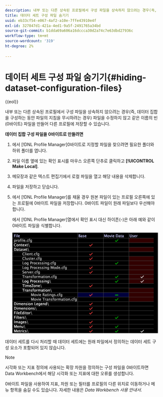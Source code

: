 ```yaml
---
description: 내부 또는 다른 상속된 프로필에서 구성 파일을 상속하지 않으려는 경우(즉, 데이터 집합을 구성하는 동안 파일의 지침을 무시하려는 경우) 파일을 수정하지 않고 같은 이름의 빈(0바이트) 파일을 만들어 다른 프로필에 저장할 수 있습니다.
title: 데이터 세트 구성 파일 숨기기
uuid: eb33cf54-e067-4af2-a10e-7ffe43910e4f
exl-id: 327847d1-421a-4ed1-9a5f-2491765a34bd
source-git-commit: b1dda69a606a16dccca30d2a74c7e63dbd27936c
workflow-type: tm+mt
source-wordcount: '319'
ht-degree: 2%

---
```


# 데이터 세트 구성 파일 숨기기{#hiding-dataset-configuration-files}

{{eol}}

내부 또는 다른 상속된 프로필에서 구성 파일을 상속하지 않으려는 경우(즉, 데이터 집합을 구성하는 동안 파일의 지침을 무시하려는 경우) 파일을 수정하지 않고 같은 이름의 빈(0바이트) 파일을 만들어 다른 프로필에 저장할 수 있습니다.

**데이터 집합 구성 파일을 0바이트로 만들려면**

1. 에서 [!DNL Profile Manager]0바이트로 지정할 파일을 찾으려면 필요한 폴더와 하위 폴더를 엽니다.
1. 파일 이름 옆에 있는 확인 표시를 마우스 오른쪽 단추로 클릭하고 **[!UICONTROL Make Local]**.
1. 메모장과 같은 텍스트 편집기에서 로컬 파일을 열고 해당 내용을 삭제합니다.
1. 파일을 저장하고 닫습니다.
1. 에서 [!DNL Profile Manager]를 채울 경우 원본 파일이 있는 프로필 오른쪽에 있는 프로필에 0바이트 파일을 저장합니다. 0바이트 파일이 원래 파일보다 우선해야 합니다.

   에서 [!DNL Profile Manager]열에서 확인 표시 대신 하이픈(-)은 아래 예와 같이 0바이트 파일을 식별합니다.

   ![](assets/vis_ProfileManager_ZeroByteFile.png)

데이터 세트를 다시 처리할 때 데이터 세트에는 원래 파일에서 정의하는 데이터 세트 구성 요소가 포함되어 있지 않습니다.

>[!NOTE]
>
>시각화 또는 지표 정의에 사용되는 확장 차원을 정의하는 구성 파일을 0바이트하면 Data Workbench에서 해당 시각화 또는 지표에 대한 오류를 생성합니다.

0바이트 파일을 사용하여 지표, 차원 또는 필터를 프로필의 다른 위치로 이동하거나 메뉴 항목을 숨길 수도 있습니다. 자세한 내용은 *Data Workbench 사용 안내서*.
